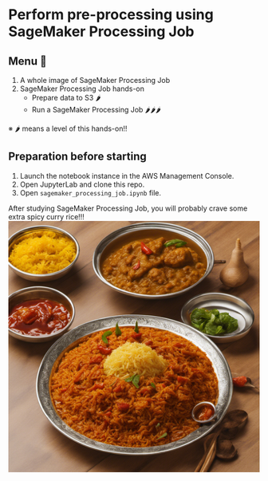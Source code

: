 # Perform pre-processing using SageMaker Processing Job

## Menu 🍛
1. A whole image of SageMaker Processing Job
2. SageMaker Processing Job hands-on
   - Prepare data to S3 🌶️
   - Run a SageMaker Processing Job 🌶️🌶️🌶️

※ 🌶️ means a level of this hands-on!!

## Preparation before starting
1. Launch the notebook instance in the AWS Management Console.
2. Open JupyterLab and clone this repo.
3. Open `sagemaker_processing_job.ipynb` file.


After studying SageMaker Processing Job, you will probably crave some extra spicy curry rice!!! 
![extra-spicy-curry](./images/extra-spicy-curry.png)
